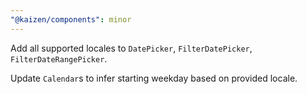 ```yaml
---
"@kaizen/components": minor
---
```


Add all supported locales to `DatePicker`, `FilterDatePicker`, `FilterDateRangePicker`.

Update `Calendar`s to infer starting weekday based on provided locale.
